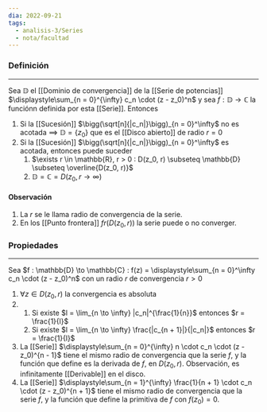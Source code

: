 ```yaml
---
dia: 2022-09-21
tags:
  - analisis-3/Series
  - nota/facultad
---
```

### Definición
---
Sea $\mathbb{D}$ el [[Dominio de convergencia]] de la [[Serie de potencias]] $\displaystyle\sum_{n = 0}^{\infty} c_n \cdot (z - z_0)^n$ y sea $f : \mathbb{D} \to \mathbb{C}$ la funciónn definida por esta [[Serie]]. Entonces

1) Si la [[Sucesión]] $\bigg(\sqrt[n]{|c_n|}\bigg)_{n = 0}^\infty$ no es acotada $\implies$ $\mathbb{D} = \{ z_0 \}$ que es el [[Disco abierto]] de radio $r = 0$ 
2) Si la [[Sucesión]] $\bigg(\sqrt[n]{|c_n|}\bigg)_{n = 0}^\infty$ es acotada, entonces puede suceder
	1) $\exists r \in \mathbb{R}, r > 0 : D(z_0, r) \subseteq \mathbb{D} \subseteq \overline{D(z_0, r)}$ 
	2) $\mathbb{D} = \mathbb{C} = D(z_0,  r \to \infty)$


#### Observación
1) La $r$ se le llama radio de convergencia de la serie.
2) En los [[Punto frontera]] $fr(D(z_0, r))$ la serie puede o no converger.


### Propiedades
---
Sea $f : \mathbb{D} \to \mathbb{C} : f(z) = \displaystyle\sum_{n = 0}^\infty c_n \cdot (z - z_0)^n$ con un radio $r$ de convergencia $r > 0$
1) $\forall z \in D(z_0, r)$ la convergencia es absoluta
2) 
	1) Si existe $l = \lim_{n \to \infty} |c_n|^{\frac{1}{n}}$ entonces $r = \frac{1}{l}$
	2) Si existe $l = \lim_{n \to \infty} \frac{|c_{n + 1}|}{|c_n|}$ entonces $r = \frac{1}{l}$
3) La [[Serie]] $\displaystyle\sum_{n = 0}^{\infty} n \cdot c_n \cdot (z - z_0)^{n - 1}$ tiene el mismo radio de convergencia que la serie $f$, y la función que define es la derivada de $f$, en $D(z_0, r)$. Observación, es infinitamente [[Derivable]] en el disco.
4) La [[Serie]] $\displaystyle\sum_{n = 1}^{\infty} \frac{1}{n + 1} \cdot c_n \cdot (z - z_0)^{n + 1}$ tiene el mismo radio de convergencia que la serie $f$, y la función que define la primitiva de $f$ con $f(z_0) = 0$. 